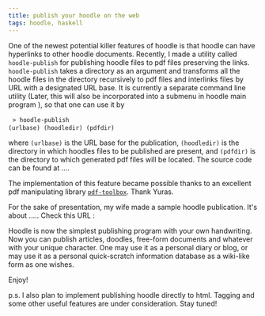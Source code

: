 ```yaml
---
title: publish your hoodle on the web 
tags: hoodle, haskell 
---
```


One of the newest potential killer features of hoodle is that hoodle can have hyperlinks to other hoodle 
documents. Recently, I made a utility called <code>hoodle-publish</code> for publishing hoodle files to 
pdf files preserving the links. <code>hoodle-publish</code> takes a directory as an argument and 
transforms all the hoodle files in the directory recursively to pdf files and interlinks files by 
URL with a designated URL base. It is currently a separate command line utility (Later, this will also be
incorporated into a submenu in hoodle main program ),  so that one can use it by <pre> <code>> hoodle-publish (urlbase) (hoodledir) (pdfdir) </code> </pre>
where <code>(urlbase)</code> is the URL base for the publication, <code>(hoodledir)</code> is 
the directory in which hoodles files to be published are present, and <code>(pdfdir)</code> is 
the directory to which generated pdf files will be located. The source code can be found at ....

The implementation of this feature became possible thanks to an excellent pdf manipulating library 
[<code>pdf-toolbox</code>](https://github.com/Yuras/pdf-toolbox). Thank Yuras. 

For the sake of presentation, my wife made a sample hoodle publication. It's about ..... Check this
URL : 


Hoodle is now the simplest publishing program with your own handwriting. Now you can publish articles, 
doodles, free-form documents and whatever with your unique character. One may use it as a personal
diary or blog, or may use it as a personal quick-scratch information database as a wiki-like form 
as one wishes.  

Enjoy!

p.s. I also plan to implement publishing hoodle directly to html. Tagging and some other useful features 
are under consideration. Stay tuned!

